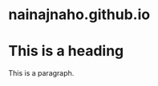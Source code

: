 # nainajnaho.github.io
<html>
  <head>
    <script type="text/javascript">
      window.onload = function(){
        (function(d, script) {
          script = d.createElement('script');
          script.type = 'text/javascript';
          script.async = true;
          script.src = 'https://termify.io/script/642db8acd1dbc.js';
          d.getElementsByTagName('head')[0].appendChild(script);
        }(document));
      };
    </script>
    <title>Page Title</title>
  </head>
  <body>
    <h1>This is a heading</h1>
    <p>This is a paragraph.</p>
  </body>
</html>
